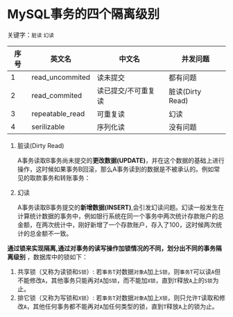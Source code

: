 # MySQL事务的四个隔离级别

关键字：`脏读` `幻读`

| 序号  | 英文名   | 中文名  |  并发问题 |
| ------------ | ------------ | ------------ | ------------ |
| 1  |  read_uncommited | 读未提交  | 都有问题 |
| 2  | read_commited  |  读已提交/不可重复读 | 脏读(Dirty Read)  |
| 3  | repeatable_read  | 可重复读  | 幻读  |
| 4  |  serilizable |  序列化读 | 没有问题  |		

1. 脏读(Dirty Read)
   
   A事务读取B事务尚未提交的**更改数据(UPDATE)**，并在这个数据的基础上进行操作，这时候如果事务B回滚，那么A事务读到的数据是不被承认的。例如常见的取款事务和转账事务：

2. 幻读
   
   A事务读取B事务提交的**新增数据(INSERT)**,会引发幻读问题。幻读一般发生在计算统计数据的事务中，例如银行系统在同一个事务中两次统计存款账户的总金额，在两次统计中，刚好新增了一个存款账户，存入了100，这时候两次统计的总金额不一致。


**通过锁来实现隔离,通过对事务的读写操作加锁情况的不同，划分出不同的事务隔离级别** ，数据库中的锁如下：
1. 共享锁（又称为读锁和`S锁`）: 若`事务T`对数据`对象A`加上`S锁`，则`事务T`可以读`A`但不能修改`A`，其他事务只能再对`A`加`S锁`，而不能加`X锁`，直到`T`释放`A`上的`S锁`为止。
2. 排它锁（又称为写锁和`X锁`）: 若`事务T`对数据`对象A`加上`X锁`，则只允许`T`读取和修改`A`，其他任何事务都不能再对`A`加任何类型的锁，直到`T`释放`A`上的锁为止。

